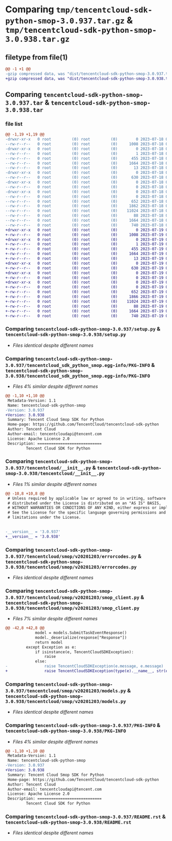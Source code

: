 # Comparing `tmp/tencentcloud-sdk-python-smop-3.0.937.tar.gz` & `tmp/tencentcloud-sdk-python-smop-3.0.938.tar.gz`

## filetype from file(1)

```diff
@@ -1 +1 @@
-gzip compressed data, was "dist/tencentcloud-sdk-python-smop-3.0.937.tar", last modified: Tue Jul 18 00:29:44 2023, max compression
+gzip compressed data, was "dist/tencentcloud-sdk-python-smop-3.0.938.tar", last modified: Wed Jul 19 00:45:01 2023, max compression
```

## Comparing `tencentcloud-sdk-python-smop-3.0.937.tar` & `tencentcloud-sdk-python-smop-3.0.938.tar`

### file list

```diff
@@ -1,19 +1,19 @@
-drwxr-xr-x   0 root         (0) root         (0)        0 2023-07-18 00:29:44.000000 tencentcloud-sdk-python-smop-3.0.937/
--rw-r--r--   0 root         (0) root         (0)     1008 2023-07-18 00:29:44.000000 tencentcloud-sdk-python-smop-3.0.937/setup.py
-drwxr-xr-x   0 root         (0) root         (0)        0 2023-07-18 00:29:44.000000 tencentcloud-sdk-python-smop-3.0.937/tencentcloud_sdk_python_smop.egg-info/
--rw-r--r--   0 root         (0) root         (0)        1 2023-07-18 00:29:44.000000 tencentcloud-sdk-python-smop-3.0.937/tencentcloud_sdk_python_smop.egg-info/dependency_links.txt
--rw-r--r--   0 root         (0) root         (0)      455 2023-07-18 00:29:44.000000 tencentcloud-sdk-python-smop-3.0.937/tencentcloud_sdk_python_smop.egg-info/SOURCES.txt
--rw-r--r--   0 root         (0) root         (0)     1664 2023-07-18 00:29:44.000000 tencentcloud-sdk-python-smop-3.0.937/tencentcloud_sdk_python_smop.egg-info/PKG-INFO
--rw-r--r--   0 root         (0) root         (0)       13 2023-07-18 00:29:44.000000 tencentcloud-sdk-python-smop-3.0.937/tencentcloud_sdk_python_smop.egg-info/top_level.txt
-drwxr-xr-x   0 root         (0) root         (0)        0 2023-07-18 00:29:44.000000 tencentcloud-sdk-python-smop-3.0.937/tencentcloud/
--rw-r--r--   0 root         (0) root         (0)      630 2023-07-18 00:29:44.000000 tencentcloud-sdk-python-smop-3.0.937/tencentcloud/__init__.py
-drwxr-xr-x   0 root         (0) root         (0)        0 2023-07-18 00:29:44.000000 tencentcloud-sdk-python-smop-3.0.937/tencentcloud/smop/
--rw-r--r--   0 root         (0) root         (0)        0 2023-07-18 00:29:44.000000 tencentcloud-sdk-python-smop-3.0.937/tencentcloud/smop/__init__.py
-drwxr-xr-x   0 root         (0) root         (0)        0 2023-07-18 00:29:44.000000 tencentcloud-sdk-python-smop-3.0.937/tencentcloud/smop/v20201203/
--rw-r--r--   0 root         (0) root         (0)        0 2023-07-18 00:29:44.000000 tencentcloud-sdk-python-smop-3.0.937/tencentcloud/smop/v20201203/__init__.py
--rw-r--r--   0 root         (0) root         (0)      652 2023-07-18 00:29:44.000000 tencentcloud-sdk-python-smop-3.0.937/tencentcloud/smop/v20201203/errorcodes.py
--rw-r--r--   0 root         (0) root         (0)     1862 2023-07-18 00:29:44.000000 tencentcloud-sdk-python-smop-3.0.937/tencentcloud/smop/v20201203/smop_client.py
--rw-r--r--   0 root         (0) root         (0)    11024 2023-07-18 00:29:44.000000 tencentcloud-sdk-python-smop-3.0.937/tencentcloud/smop/v20201203/models.py
--rw-r--r--   0 root         (0) root         (0)       88 2023-07-18 00:29:44.000000 tencentcloud-sdk-python-smop-3.0.937/setup.cfg
--rw-r--r--   0 root         (0) root         (0)     1664 2023-07-18 00:29:44.000000 tencentcloud-sdk-python-smop-3.0.937/PKG-INFO
--rw-r--r--   0 root         (0) root         (0)      740 2023-07-18 00:29:44.000000 tencentcloud-sdk-python-smop-3.0.937/README.rst
+drwxr-xr-x   0 root         (0) root         (0)        0 2023-07-19 00:45:01.000000 tencentcloud-sdk-python-smop-3.0.938/
+-rw-r--r--   0 root         (0) root         (0)     1008 2023-07-19 00:45:00.000000 tencentcloud-sdk-python-smop-3.0.938/setup.py
+drwxr-xr-x   0 root         (0) root         (0)        0 2023-07-19 00:45:01.000000 tencentcloud-sdk-python-smop-3.0.938/tencentcloud_sdk_python_smop.egg-info/
+-rw-r--r--   0 root         (0) root         (0)        1 2023-07-19 00:45:01.000000 tencentcloud-sdk-python-smop-3.0.938/tencentcloud_sdk_python_smop.egg-info/dependency_links.txt
+-rw-r--r--   0 root         (0) root         (0)      455 2023-07-19 00:45:01.000000 tencentcloud-sdk-python-smop-3.0.938/tencentcloud_sdk_python_smop.egg-info/SOURCES.txt
+-rw-r--r--   0 root         (0) root         (0)     1664 2023-07-19 00:45:01.000000 tencentcloud-sdk-python-smop-3.0.938/tencentcloud_sdk_python_smop.egg-info/PKG-INFO
+-rw-r--r--   0 root         (0) root         (0)       13 2023-07-19 00:45:01.000000 tencentcloud-sdk-python-smop-3.0.938/tencentcloud_sdk_python_smop.egg-info/top_level.txt
+drwxr-xr-x   0 root         (0) root         (0)        0 2023-07-19 00:45:01.000000 tencentcloud-sdk-python-smop-3.0.938/tencentcloud/
+-rw-r--r--   0 root         (0) root         (0)      630 2023-07-19 00:45:00.000000 tencentcloud-sdk-python-smop-3.0.938/tencentcloud/__init__.py
+drwxr-xr-x   0 root         (0) root         (0)        0 2023-07-19 00:45:01.000000 tencentcloud-sdk-python-smop-3.0.938/tencentcloud/smop/
+-rw-r--r--   0 root         (0) root         (0)        0 2023-07-19 00:45:00.000000 tencentcloud-sdk-python-smop-3.0.938/tencentcloud/smop/__init__.py
+drwxr-xr-x   0 root         (0) root         (0)        0 2023-07-19 00:45:01.000000 tencentcloud-sdk-python-smop-3.0.938/tencentcloud/smop/v20201203/
+-rw-r--r--   0 root         (0) root         (0)        0 2023-07-19 00:45:00.000000 tencentcloud-sdk-python-smop-3.0.938/tencentcloud/smop/v20201203/__init__.py
+-rw-r--r--   0 root         (0) root         (0)      652 2023-07-19 00:45:00.000000 tencentcloud-sdk-python-smop-3.0.938/tencentcloud/smop/v20201203/errorcodes.py
+-rw-r--r--   0 root         (0) root         (0)     1866 2023-07-19 00:45:00.000000 tencentcloud-sdk-python-smop-3.0.938/tencentcloud/smop/v20201203/smop_client.py
+-rw-r--r--   0 root         (0) root         (0)    11024 2023-07-19 00:45:00.000000 tencentcloud-sdk-python-smop-3.0.938/tencentcloud/smop/v20201203/models.py
+-rw-r--r--   0 root         (0) root         (0)       88 2023-07-19 00:45:01.000000 tencentcloud-sdk-python-smop-3.0.938/setup.cfg
+-rw-r--r--   0 root         (0) root         (0)     1664 2023-07-19 00:45:01.000000 tencentcloud-sdk-python-smop-3.0.938/PKG-INFO
+-rw-r--r--   0 root         (0) root         (0)      740 2023-07-19 00:45:00.000000 tencentcloud-sdk-python-smop-3.0.938/README.rst
```

### Comparing `tencentcloud-sdk-python-smop-3.0.937/setup.py` & `tencentcloud-sdk-python-smop-3.0.938/setup.py`

 * *Files identical despite different names*

### Comparing `tencentcloud-sdk-python-smop-3.0.937/tencentcloud_sdk_python_smop.egg-info/PKG-INFO` & `tencentcloud-sdk-python-smop-3.0.938/tencentcloud_sdk_python_smop.egg-info/PKG-INFO`

 * *Files 4% similar despite different names*

```diff
@@ -1,10 +1,10 @@
 Metadata-Version: 1.1
 Name: tencentcloud-sdk-python-smop
-Version: 3.0.937
+Version: 3.0.938
 Summary: Tencent Cloud Smop SDK for Python
 Home-page: https://github.com/TencentCloud/tencentcloud-sdk-python
 Author: Tencent Cloud
 Author-email: tencentcloudapi@tencent.com
 License: Apache License 2.0
 Description: ============================
         Tencent Cloud SDK for Python
```

### Comparing `tencentcloud-sdk-python-smop-3.0.937/tencentcloud/__init__.py` & `tencentcloud-sdk-python-smop-3.0.938/tencentcloud/__init__.py`

 * *Files 1% similar despite different names*

```diff
@@ -10,8 +10,8 @@
 # Unless required by applicable law or agreed to in writing, software
 # distributed under the License is distributed on an "AS IS" BASIS,
 # WITHOUT WARRANTIES OR CONDITIONS OF ANY KIND, either express or implied.
 # See the License for the specific language governing permissions and
 # limitations under the License.
 
 
-__version__ = '3.0.937'
+__version__ = '3.0.938'
```

### Comparing `tencentcloud-sdk-python-smop-3.0.937/tencentcloud/smop/v20201203/errorcodes.py` & `tencentcloud-sdk-python-smop-3.0.938/tencentcloud/smop/v20201203/errorcodes.py`

 * *Files identical despite different names*

### Comparing `tencentcloud-sdk-python-smop-3.0.937/tencentcloud/smop/v20201203/smop_client.py` & `tencentcloud-sdk-python-smop-3.0.938/tencentcloud/smop/v20201203/smop_client.py`

 * *Files 7% similar despite different names*

```diff
@@ -42,8 +42,8 @@
             model = models.SubmitTaskEventResponse()
             model._deserialize(response["Response"])
             return model
         except Exception as e:
             if isinstance(e, TencentCloudSDKException):
                 raise
             else:
-                raise TencentCloudSDKException(e.message, e.message)
+                raise TencentCloudSDKException(type(e).__name__, str(e))
```

### Comparing `tencentcloud-sdk-python-smop-3.0.937/tencentcloud/smop/v20201203/models.py` & `tencentcloud-sdk-python-smop-3.0.938/tencentcloud/smop/v20201203/models.py`

 * *Files identical despite different names*

### Comparing `tencentcloud-sdk-python-smop-3.0.937/PKG-INFO` & `tencentcloud-sdk-python-smop-3.0.938/PKG-INFO`

 * *Files 4% similar despite different names*

```diff
@@ -1,10 +1,10 @@
 Metadata-Version: 1.1
 Name: tencentcloud-sdk-python-smop
-Version: 3.0.937
+Version: 3.0.938
 Summary: Tencent Cloud Smop SDK for Python
 Home-page: https://github.com/TencentCloud/tencentcloud-sdk-python
 Author: Tencent Cloud
 Author-email: tencentcloudapi@tencent.com
 License: Apache License 2.0
 Description: ============================
         Tencent Cloud SDK for Python
```

### Comparing `tencentcloud-sdk-python-smop-3.0.937/README.rst` & `tencentcloud-sdk-python-smop-3.0.938/README.rst`

 * *Files identical despite different names*

